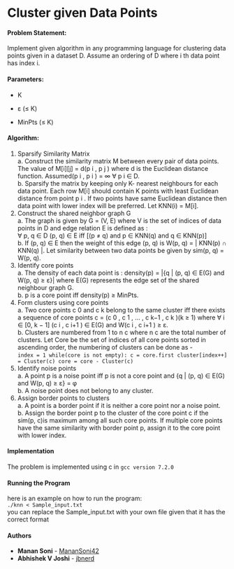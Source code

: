 # Cluster given Data Points
#### Problem Statement:
Implement given algorithm in any programming language for clustering data points given in a dataset D. Assume an ordering of D where i th data point has index i.
#### Parameters:
  * K
  + ε (≤ K)
  - MinPts (≤ K)
#### Algorithm:
1. Sparsify Similarity Matrix   
a. Construct the similarity matrix M between every pair of data points.
      The value of M[i][j] = d(p i , p j ) where d is the Euclidean distance function.
      Assumed(p i , p i ) = ∞ ∀ p i ∈ D.    
b. Sparsify the matrix by keeping only K- nearest neighbours for each data point.
        Each row M[i] should contain K points with least Euclidean distance from point
        p i . If two points have same Euclidean distance then data point with lower index
        will be preferred. Let KNN(i) = M[i].  
2. Construct the shared neighbor graph G  
        a. The graph is given by G = (V, E) where V is the set of indices of data points in D
        and edge relation E is defined as :  
        ∀ p, q ∈ D (p, q) ∈ E iff [(p ≠ q) and p ∈ KNN(q) and q ∈ KNN(p)]  
        b. If (p, q) ∈ E then the weight of this edge (p, q) is
        W(p, q) = | KNN(p) ∩ KNN(q) |. Let similarity between two data points be
        given by sim(p, q) = W(p, q).  
3. Identify core points  
        a. The density of each data point is :
        density(p) = |{q | (p, q) ∈ E(G) and W(p, q) ≥ ε}| where E(G) represents the
        edge set of the shared neighbour graph G.  
        b. p is a core point iff density(p) ≥ MinPts.  
4. Form clusters using core points  
        a. Two core points c 0 and c k belong to the same cluster iff there exists a sequence
        of core points c = (c 0 , c 1 , ... , c k−1 , c k )(k ≥ 1) where ∀ i ∈ [0, k − 1]
        (c i , c i+1 ) ∈ E(G) and W(c i , c i+1 ) ≥ ε.  
        b. Clusters are numbered from 1 to n c where n c are the total number of clusters. Let
        Core be the set of indices of all core points sorted in ascending order, the
        numbering of clusters can be done as -  
            ```
            index = 1
            while(core is not empty):
                c = core.first
                cluster[index++] = Cluster(c)
                core = core - Cluster(c)
            ```  
5. Identify noise points  
        a. A point p is a noise point iff p is not a core point and
        {q | (p, q) ∈ E(G) and W(p, q) ≥ ε} = φ  
        b. A noise point does not belong to any cluster.  
6. Assign border points to clusters  
        a. A point is a border point if it is neither a core point nor a noise point.  
        b. Assign the border point p to the cluster of the core point c if the sim(p, c)is
        maximum among all such core points. If multiple core points have the same
        similarity with border point p, assign it to the core point with lower index.  
#### Implementation
The problem is implemented using c in `gcc version 7.2.0` 
#### Running the Program
here is an example on how to run the program:  
```./knn < Sample_input.txt```  
you can replace the Sample_input.txt with your own file given that it has the correct format  
#### Authors
  - **Manan Soni** - [MananSoni42](https://github.com/MananSoni42/)
  - **Abhishek V Joshi** - [jbnerd](https://github.com/jbnerd)

